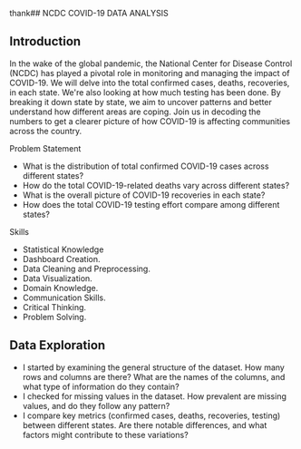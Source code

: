 thank## NCDC COVID-19 DATA ANALYSIS


## Introduction
In the wake of the global pandemic, the National Center for Disease Control (NCDC) has played a pivotal role in monitoring and managing the impact of COVID-19. We will delve into the total confirmed cases, deaths, recoveries, in each state. We're also looking at how much testing has been done. By breaking it down state by state, we aim to uncover patterns and better understand how different areas are coping. Join us in decoding the numbers to get a clearer picture of how COVID-19 is affecting communities across the country.

Problem Statement
- What is the distribution of total confirmed COVID-19 cases across different states?
- How do the total COVID-19-related deaths vary across different states?
- What is the overall picture of COVID-19 recoveries in each state?
- How does the total COVID-19 testing effort compare among different states?


Skills
- Statistical Knowledge
- Dashboard Creation.
- Data Cleaning and Preprocessing.
- Data Visualization.
- Domain Knowledge.
- Communication Skills.
- Critical Thinking.
- Problem Solving.

## Data Exploration
- I started by examining the general structure of the dataset. How many rows and columns are there? What are the names of the columns, and what type of information do they contain? 
- I checked for missing values in the dataset. How prevalent are missing values, and do they follow any pattern?
- I compare key metrics (confirmed cases, deaths, recoveries, testing) between different states. Are there notable differences, and what factors might contribute to these variations?

 
